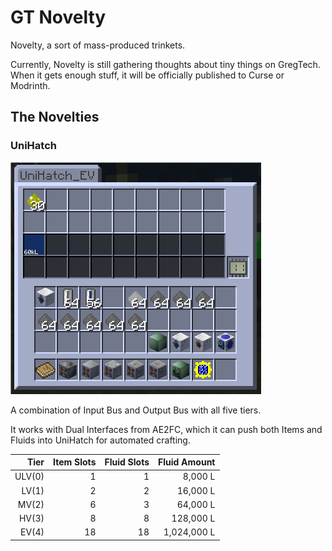 # GT Novelty

Novelty, a sort of mass-produced trinkets.

Currently, Novelty is still gathering thoughts about tiny things on GregTech. When it gets enough stuff, it will be
officially published to Curse or Modrinth.

## The Novelties

### UniHatch

![](docs/UniHatch.png)

A combination of Input Bus and Output Bus with all five tiers.

It works with Dual Interfaces from AE2FC, which it can push both Items and Fluids into UniHatch for automated crafting.

|   Tier | Item Slots | Fluid Slots | Fluid Amount |
|-------:|-----------:|------------:|-------------:|
| ULV(0) |          1 |           1 |      8,000 L |
|  LV(1) |          2 |           2 |     16,000 L |
|  MV(2) |          6 |           3 |     64,000 L |
|  HV(3) |          8 |           8 |    128,000 L |
|  EV(4) |         18 |          18 |  1,024,000 L |
